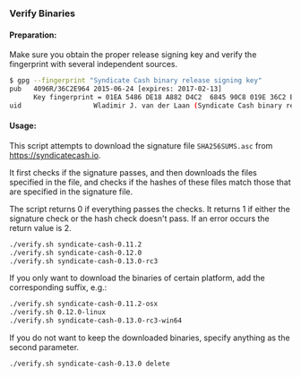 ### Verify Binaries

#### Preparation:

Make sure you obtain the proper release signing key and verify the fingerprint with several independent sources.

```sh
$ gpg --fingerprint "Syndicate Cash binary release signing key"
pub   4096R/36C2E964 2015-06-24 [expires: 2017-02-13]
      Key fingerprint = 01EA 5486 DE18 A882 D4C2  6845 90C8 019E 36C2 E964
uid                  Wladimir J. van der Laan (Syndicate Cash binary release signing key) <laanwj@gmail.com>
```

#### Usage:

This script attempts to download the signature file `SHA256SUMS.asc` from https://syndicatecash.io.

It first checks if the signature passes, and then downloads the files specified in the file, and checks if the hashes of these files match those that are specified in the signature file.

The script returns 0 if everything passes the checks. It returns 1 if either the signature check or the hash check doesn't pass. If an error occurs the return value is 2.


```sh
./verify.sh syndicate-cash-0.11.2
./verify.sh syndicate-cash-0.12.0
./verify.sh syndicate-cash-0.13.0-rc3
```

If you only want to download the binaries of certain platform, add the corresponding suffix, e.g.:

```sh
./verify.sh syndicate-cash-0.11.2-osx
./verify.sh 0.12.0-linux
./verify.sh syndicate-cash-0.13.0-rc3-win64
```

If you do not want to keep the downloaded binaries, specify anything as the second parameter.

```sh
./verify.sh syndicate-cash-0.13.0 delete
```
